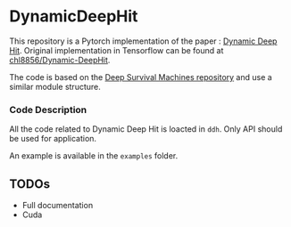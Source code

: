 # DynamicDeepHit
This repository is a Pytorch implementation of the paper :  [Dynamic Deep Hit](https://ieeexplore.ieee.org/document/8681104). Original implementation in Tensorflow can be found at [chl8856/Dynamic-DeepHit](https://github.com/chl8856/Dynamic-DeepHit).


The code is based on the [Deep Survival Machines repository](https://github.com/autonlab/DeepSurvivalMachines) and use a similar module structure.


### Code Description
All the code related to Dynamic Deep Hit is loacted in `ddh`. Only API should be used for application.

An example is available in the `examples` folder.

## TODOs
- Full documentation
- Cuda 